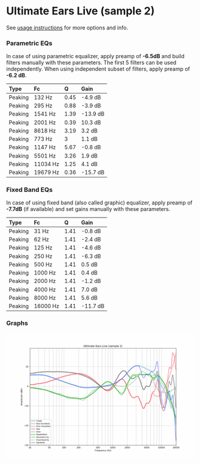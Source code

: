 # Ultimate Ears Live (sample 2)
See [usage instructions](https://github.com/jaakkopasanen/AutoEq#usage) for more options and info.

### Parametric EQs
In case of using parametric equalizer, apply preamp of **-6.5dB** and build filters manually
with these parameters. The first 5 filters can be used independently.
When using independent subset of filters, apply preamp of **-6.2 dB**.

| Type    | Fc       |    Q | Gain     |
|:--------|:---------|:-----|:---------|
| Peaking | 132 Hz   | 0.45 | -4.9 dB  |
| Peaking | 295 Hz   | 0.88 | -3.9 dB  |
| Peaking | 1541 Hz  | 1.39 | -13.9 dB |
| Peaking | 2001 Hz  | 0.39 | 10.3 dB  |
| Peaking | 8618 Hz  | 3.19 | 3.2 dB   |
| Peaking | 773 Hz   | 3    | 1.1 dB   |
| Peaking | 1147 Hz  | 5.67 | -0.8 dB  |
| Peaking | 5501 Hz  | 3.26 | 1.9 dB   |
| Peaking | 11034 Hz | 1.25 | 4.1 dB   |
| Peaking | 19679 Hz | 0.36 | -15.7 dB |

### Fixed Band EQs
In case of using fixed band (also called graphic) equalizer, apply preamp of **-7.7dB**
(if available) and set gains manually with these parameters.

| Type    | Fc       |    Q | Gain     |
|:--------|:---------|:-----|:---------|
| Peaking | 31 Hz    | 1.41 | -0.8 dB  |
| Peaking | 62 Hz    | 1.41 | -2.4 dB  |
| Peaking | 125 Hz   | 1.41 | -4.6 dB  |
| Peaking | 250 Hz   | 1.41 | -6.3 dB  |
| Peaking | 500 Hz   | 1.41 | 0.5 dB   |
| Peaking | 1000 Hz  | 1.41 | 0.4 dB   |
| Peaking | 2000 Hz  | 1.41 | -1.2 dB  |
| Peaking | 4000 Hz  | 1.41 | 7.0 dB   |
| Peaking | 8000 Hz  | 1.41 | 5.6 dB   |
| Peaking | 16000 Hz | 1.41 | -11.7 dB |

### Graphs
![](./Ultimate%20Ears%20Live%20(sample%202).png)